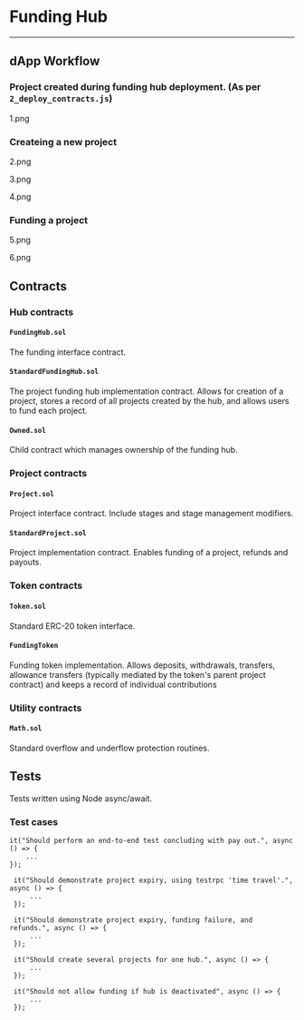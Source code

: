 # Funding Hub
---
##  dApp Workflow 

### Project created during funding hub deployment. (As per `2_deploy_contracts.js`)

1.png

###  Createing a new project
2.png

3.png

4.png

###  Funding a project 

5.png

6.png

## Contracts

### Hub contracts 

#### `FundingHub.sol` 

The  funding interface contract. 

#### `StandardFundingHub.sol` 

The project funding hub implementation contract.  Allows for creation of a project, stores a record of all projects created by the hub, and allows users to fund each project. 

#### `Owned.sol`

Child contract which manages ownership of the funding hub. 

### Project contracts

#### `Project.sol`

Project interface contract.  Include stages and stage management modifiers. 

#### `StandardProject.sol`

Project implementation contract.  Enables funding of a project, refunds and payouts. 

### Token contracts

#### `Token.sol`

Standard ERC-20 token interface.

#### `FundingToken`

Funding token implementation.  Allows deposits, withdrawals, transfers, allowance transfers (typically mediated by the token's parent project contract) and keeps a record of individual contributions

### Utility contracts 

#### `Math.sol` 

Standard overflow and underflow protection routines. 

## Tests

Tests written using Node async/await. 
### Test cases

```
it("Should perform an end-to-end test concluding with pay out.", async () => {
	...
});
```

```
 it("Should demonstrate project expiry, using testrpc 'time travel'.", async () => { 
	 ...
 });
```

```
 it("Should demonstrate project expiry, funding failure, and refunds.", async () => { 
	 ...
 });
```

```
 it("Should create several projects for one hub.", async () => { 
	 ...
 });
```

```
 it("Should not allow funding if hub is deactivated", async () => { 
	 ...
 });
```
